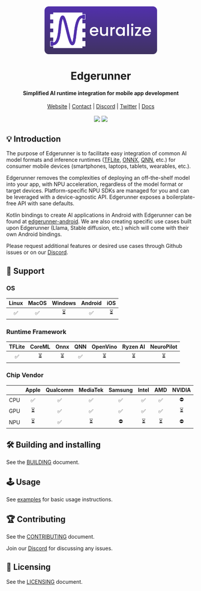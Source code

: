 <h1 align="center">
    <a href="https://runlocal.ai">
        <img src="./images/large-logo.png" width="300">
    </a>
    <br><br>
    Edgerunner
</h1>

<h4 align="center">
    Simplified AI runtime integration for mobile app development
</h4>

<div align="center">
    <a href="https://runlocal.ai">Website</a> |
    <a href="https://runlocal.ai#contact">Contact</a> |
    <a href="https://discord.gg/y9EzZEkwbR">Discord</a> |
    <a href="https://x.com/Neuralize_AI">Twitter</a> |
    <a href="https://neuralize-ai.github.io/edgerunner">Docs</a>
    <br><br>
    <img src="https://github.com/neuralize-ai/edgerunner/actions/workflows/ci.yml/badge.svg"/>
    <a href="https://codecov.io/gh/neuralize-ai/edgerunner" >
        <img src="https://codecov.io/gh/neuralize-ai/edgerunner/graph/badge.svg?token=W05G243LIK"/>
    </a>
</div>

## 💡 Introduction

The purpose of Edgerunner is to facilitate easy integration of
common AI model formats and inference runtimes
([TFLite](https://ai.google.dev/edge/lite), [ONNX](https://github.com/onnx/onnx),
[QNN](https://www.qualcomm.com/developer/software/qualcomm-ai-engine-direct-sdk),
etc.) for
consumer mobile devices (smartphones, laptops, tablets, wearables, etc.).

Edgerunner removes the complexities of deploying an off-the-shelf model into
your app, with NPU acceleration, regardless of the model format or target devices.
Platform-specific NPU SDKs are managed for you and can be leveraged with a
device-agnostic API. Edgerunner exposes a boilerplate-free API with sane defaults.

Kotlin bindings to create AI applications in Android with Edgerunner can
be found at
[edgerunner-android](https://github.com/neuralize-ai/edgerunner-android). We are
also creating specific use cases built upon Edgerunner (Llama, Stable
diffusion, etc.) which will come with their own Android bindings.

Please request additional features or desired use cases through Github issues or
on our [Discord](https://discord.gg/y9EzZEkwbR).

## 🔌 Support

### OS

| Linux | MacOS | Windows | Android | iOS |
|:-----:|:-----:|:-------:|:-------:|:---:|
|  ✅   |  ✅   |   ⏳    |   ✅    | ⏳  |

### Runtime Framework

| TFLite | CoreML | Onnx | QNN | OpenVino | Ryzen AI | NeuroPilot |
|:------:|:------:|:----:|:---:|:--------:|:--------:|:----------:|
|   ✅   |   ⏳   |  ⏳  | ✅  |    ⏳    |    ⏳    |     ⏳     |

### Chip Vendor

|     | Apple | Qualcomm | MediaTek | Samsung | Intel | AMD | NVIDIA |
|:---:|:-----:|:--------:|:--------:|:-------:|:-----:|:---:|:------:|
| CPU |  ✅   |    ✅    |    ✅    |   ✅    |  ✅   | ✅  |   ⛔️   |
| GPU |  ⏳   |    ✅    |    ✅    |   ✅    |  ✅   | ✅  |   ⏳   |
| NPU |  ⏳   |    ✅    |    ⏳    |   ⛔️    |  ⏳   | ⏳  |   ⛔️   |

## 🛠 Building and installing

See the [BUILDING](BUILDING.md) document.

## 🕹 Usage

See [examples](example/README.md) for basic usage instructions.

## 🏆 Contributing

See the [CONTRIBUTING](CONTRIBUTING.md) document.

Join our [Discord](https://discord.gg/y9EzZEkwbR) for discussing any issues.

## 📜 Licensing

See the [LICENSING](LICENSE.txt) document.
